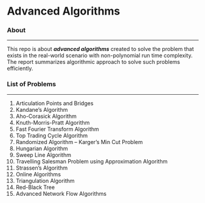 Advanced Algorithms
=============================

### About ###
-----------------------------
This repo is about ***advanced algorithms*** created to solve the problem that exists in the real-world scenario with non-polynomial run time complexity. The report summarizes algorithmic approach to solve such problems efficiently. 

### List of Problems ###
-----------------------------
1. Articulation Points and Bridges
2. Kandane’s Algorithm
3. Aho-Corasick Algorithm
4. Knuth-Morris-Pratt Algorithm
5. Fast Fourier Transform Algorithm
6. Top Trading Cycle Algorithm
7. Randomized Algorithm – Karger’s Min Cut Problem
8. Hungarian Algorithm
9. Sweep Line Algorithm
10. Travelling Salesman Problem using Approximation Algorithm
11. Strassen’s Algorithm
12. Online Algorithms
13. Triangulation Algorithm
14. Red-Black Tree
15. Advanced Network Flow Algorithms